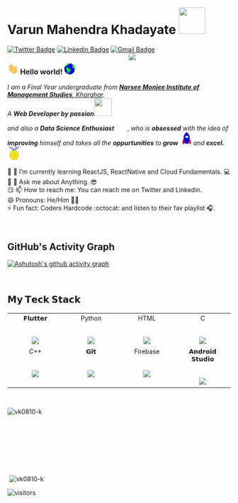 # Varun Mahendra Khadayate&nbsp;<img src="https://media.giphy.com/media/12oufCB0MyZ1Go/giphy.gif" width="60px" height="60px">

[![Twitter Badge](https://img.shields.io/badge/-@Varun-1ca0f1?style=flat-square&labelColor=1ca0f1&logo=twitter&logoColor=white&link=https://twitter.com/khadayate_varun)](https://twitter.com/khadayate_varun) [![Linkedin Badge](https://img.shields.io/badge/-Varun-blue?style=flat-square&logo=Linkedin&logoColor=white&link=https://www.linkedin.com/in/varun-k-578711195/)](https://www.linkedin.com/in/varun-k-578711195/) [![Gmail Badge](https://img.shields.io/badge/-varunkhadayate0810@gmail.com-c14438?style=flat-square&logo=Gmail&logoColor=white&link=mailto:varunkhadaayte0810@gmail.com)](mailto:varunkhadayate0810@gmail.com) 
<img align='right' src="https://media.giphy.com/media/M9gbBd9nbDrOTu1Mqx/giphy.gif" width="230">

### <img src="Assets\Hi.gif" width="25px" height="25px"> Hello world!&nbsp;<img src="Assets\Earth.gif" width="25px" height="25px">

<p>
  <em>
    I am a Final Year undergraduate from <a href="https://www.nmims.edu/"> <b>Narsee Monjee Institute of Management Studies</b>, Kharghar</a>. <br>
    A <b>Web Developer by passion</b><img src="https://media.giphy.com/media/WUlplcMpOCEmTGBtBW/giphy.gif" width="40px" height="40px"><br>and also a <b>Data Science Enthusiast</b><img src="Assets\tensorflow.gif" width="30px" height="30px">, who is <b>obsessed</b>
    with the idea of <b>improving</b> himself and takes all the <b>oppurtunities</b> to 
    <b>grow</b> <img src="Assets\Rocket.gif" width="30px" height="30px">and 
    <b>excel.</b> <img src="Assets\Medal.gif" width="30px" height="30px">
  </em>  
</p>

:star2:	 🌱 I’m currently learning ReactJS, ReactNative and Cloud Fundamentals. :computer: <br>
:thinking:	 💬 Ask me about Anything. :sunglasses:	<br>
:smirk:	 📫 How to reach me: You can reach me on Twitter and Linkedin. <br>
😄	  Pronouns: He/Him :technologist:	 <br>
:zap:	 Fun fact: Coders Hardcode :octocat: and listen to their fav playlist :headphones:.


<br>

## GitHub's Activity Graph
[![Ashutosh's github activity graph](https://activity-graph.herokuapp.com/graph?username=vk0810-k&theme=dracula)](https://github.com/ashutosh00710/github-readme-activity-graph)

<br>

  

## 𝗠𝘆 𝗧𝗲𝗰𝗸 𝗦𝘁𝗮𝗰𝗸

<table>
  <tbody>
    <tr valign="top">
      <td width="25%" align="center">
        <span>𝗙𝗹𝘂𝘁𝘁𝗲𝗿</span><br><br><br>
        <img height="64px" src="https://cdn.svgporn.com/logos/flutter.svg">
      </td>
      <td width="25%" align="center">
        <span>Python</span><br><br><br>
        <img height="64px" src="https://cdn.svgporn.com/logos/python.svg">
      </td>
      <td width="25%" align="center">
        <span>HTML</span><br><br><br>
        <img height="64px" src="https://upload.wikimedia.org/wikipedia/commons/6/61/HTML5_logo_and_wordmark.svg">
      </td>
      <td width="25%" align="center">
        <span>C</span><br><br><br>
        <img height="64px" src="https://cdn.svgporn.com/logos/c.svg">
      </td>
    </tr>
    <tr valign="top">
      <td width="25%" align="center">
        <span>C++</span><br><br><br>
        <img height="64px" src="https://upload.wikimedia.org/wikipedia/commons/thumb/1/18/ISO_C%2B%2B_Logo.svg/306px-ISO_C%2B%2B_Logo.svg.png">
      </td>
      <td width="25%" align="center">
        <span>𝗚𝗶𝘁</span><br><br><br>
        <img height="64px" src="https://cdn.svgporn.com/logos/git-icon.svg">
      </td>
      <td width="25%" align="center">
        <span>Firebase</span><br><br><br>
        <img height="64px" src="https://cdn.svgporn.com/logos/firebase.svg">
      </td>
      <td width="25%" align="center">
        <span>𝗔𝗻𝗱𝗿𝗼𝗶𝗱 𝗦𝘁𝘂𝗱𝗶𝗼</span><br><br><br>
        <img height="64px" src="https://cdn.svgporn.com/logos/android-icon.svg">
      </td>
    </tr>
  </tbody>
</table>

<br>

<p><img align="left" src="https://github-readme-stats.vercel.app/api/top-langs/?username=vk0810-k&layout=compact" alt="vk0810-k" /></p>
<br><br><br><br><br><br><br><br>
<p>&nbsp;<img align="center" src="https://github-readme-stats.vercel.app/api?username=vk0810-k&show_icons=true" alt="vk0810-k" /></p>



![visitors](https://visitor-badge.laobi.icu/badge?page_id=vk0810-k)

